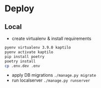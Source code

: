 # Deploy
## Local
- create virtualenv & install requirements
```bash
pyenv virtualenv 3.9.0 kaptilo
pyenv activate kaptilo
pip install poetry
poetry install
cp .env.dev .env
``` 
- apply DB migrations `./manage.py migrate`
- run localserver `./manage.py runserver`
